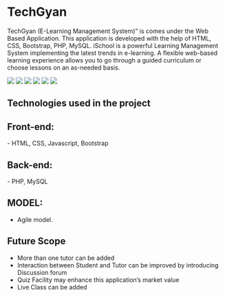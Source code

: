 # TechGyan

TechGyan (E-Learning Management System)” is comes under the Web Based Application. This application is developed with the help of HTML, CSS, Bootstrap, PHP, MySQL. iSchool is a powerful Learning Management System implementing the latest trends in e-learning. A flexible web-based learning experience allows you to go through a guided 
curriculum or choose lessons on an as-needed basis.

![](website-images/website-HomePage.PNG)
![](website-images/website-Courses.PNG)
![](website-images/website-Student-profile.PNG)
![](website-images/website-AdminDashboard.PNG)
![](website-images/website-AdminCourses.PNG)
![](website-images/website-Watch-Course.PNG)

## Technologies used in the project

<h2>Front-end:</h2>
- HTML, CSS, Javascript, Bootstrap

<h2>Back-end:</h2>
- PHP, MySQL

## MODEL:

* Agile model.


## Future Scope

* More than one tutor can be added 
* Interaction between Student and Tutor can be improved by introducing Discussion forum
* Quiz Facility may enhance this application’s market value
* Live Class can be added
